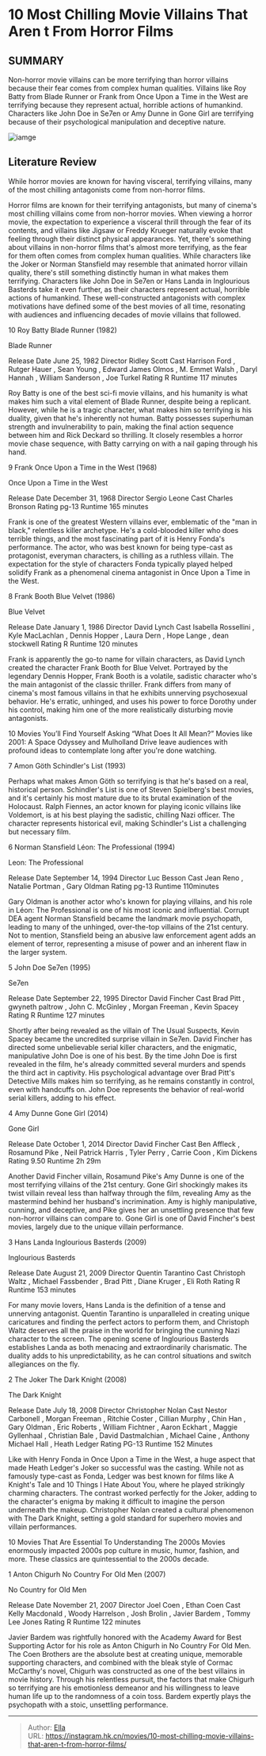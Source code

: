 # 10 Most Chilling Movie Villains That Aren t From Horror Films


## SUMMARY 


 Non-horror movie villains can be more terrifying than horror villains because their fear comes from complex human qualities. 
 Villains like Roy Batty from Blade Runner or Frank from Once Upon a Time in the West are terrifying because they represent actual, horrible actions of humankind. 
 Characters like John Doe in Se7en or Amy Dunne in Gone Girl are terrifying because of their psychological manipulation and deceptive nature. 

![iamge](https://static1.srcdn.com/wordpress/wp-content/uploads/2023/12/chilling-scary-movie-villains-not-horror.jpg)

## Literature Review

While horror movies are known for having visceral, terrifying villains, many of the most chilling antagonists come from non-horror films.




Horror films are known for their terrifying antagonists, but many of cinema&#39;s most chilling villains come from non-horror movies. When viewing a horror movie, the expectation to experience a visceral thrill through the fear of its contents, and villains like Jigsaw or Freddy Krueger naturally evoke that feeling through their distinct physical appearances. Yet, there&#39;s something about villains in non-horror films that&#39;s almost more terrifying, as the fear for them often comes from complex human qualities.
While characters like the Joker or Norman Stansfield may resemble that animated horror villain quality, there&#39;s still something distinctly human in what makes them terrifying. Characters like John Doe in Se7en or Hans Landa in Inglourious Basterds take it even further, as their characters represent actual, horrible actions of humankind. These well-constructed antagonists with complex motivations have defined some of the best movies of all time, resonating with audiences and influencing decades of movie villains that followed.









 








 10  Roy Batty 
Blade Runner (1982)
        

  Blade Runner  


  Release Date    June 25, 1982     Director    Ridley Scott     Cast    Harrison Ford , Rutger Hauer , Sean Young , Edward James Olmos , M. Emmet Walsh , Daryl Hannah , William Sanderson , Joe Turkel     Rating    R     Runtime    117 minutes    


Roy Batty is one of the best sci-fi movie villains, and his humanity is what makes him such a vital element of Blade Runner, despite being a replicant. However, while he is a tragic character, what makes him so terrifying is his duality, given that he&#39;s inherently not human. Batty possesses superhuman strength and invulnerability to pain, making the final action sequence between him and Rick Deckard so thrilling. It closely resembles a horror movie chase sequence, with Batty carrying on with a nail gaping through his hand.





 9  Frank 
Once Upon a Time in the West (1968)
        

  Once Upon a Time in the West  


  Release Date    December 31, 1968     Director    Sergio Leone     Cast    Charles Bronson     Rating    pg-13     Runtime    165 minutes    


Frank is one of the greatest Western villains ever, emblematic of the &#34;man in black,&#34; relentless killer archetype. He&#39;s a cold-blooded killer who does terrible things, and the most fascinating part of it is Henry Fonda&#39;s performance. The actor, who was best known for being type-cast as protagonist, everyman characters, is chilling as a ruthless villain. The expectation for the style of characters Fonda typically played helped solidify Frank as a phenomenal cinema antagonist in Once Upon a Time in the West.





 8  Frank Booth 
Blue Velvet (1986)
        

  Blue Velvet  


  Release Date    January 1, 1986     Director    David Lynch     Cast    Isabella Rossellini , Kyle MacLachlan , Dennis Hopper , Laura Dern , Hope Lange , dean stockwell     Rating    R     Runtime    120 minutes    


Frank is apparently the go-to name for villain characters, as David Lynch created the character Frank Booth for Blue Velvet. Portrayed by the legendary Dennis Hopper, Frank Booth is a volatile, sadistic character who&#39;s the main antagonist of the classic thriller. Frank differs from many of cinema&#39;s most famous villains in that he exhibits unnerving psychosexual behavior. He&#39;s erratic, unhinged, and uses his power to force Dorothy under his control, making him one of the more realistically disturbing movie antagonists.
            
 
 10 Movies You’ll Find Yourself Asking “What Does It All Mean?” 
Movies like 2001: A Space Odyssey and Mulholland Drive leave audiences with profound ideas to contemplate long after you&#39;re done watching.








 7  Amon Göth 
Schindler&#39;s List (1993)
        

Perhaps what makes Amon Göth so terrifying is that he&#39;s based on a real, historical person. Schindler&#39;s List is one of Steven Spielberg&#39;s best movies, and it&#39;s certainly his most mature due to its brutal examination of the Holocaust. Ralph Fiennes, an actor known for playing iconic villains like Voldemort, is at his best playing the sadistic, chilling Nazi officer. The character represents historical evil, making Schindler&#39;s List a challenging but necessary film.





 6  Norman Stansfield 
Léon: The Professional (1994)
        

  Leon: The Professional  


  Release Date    September 14, 1994     Director    Luc Besson     Cast    Jean Reno , Natalie Portman , Gary Oldman     Rating    pg-13     Runtime    110minutes    


Gary Oldman is another actor who&#39;s known for playing villains, and his role in Léon: The Professional is one of his most iconic and influential. Corrupt DEA agent Norman Stansfield became the landmark movie psychopath, leading to many of the unhinged, over-the-top villains of the 21st century. Not to mention, Stansfield being an abusive law enforcement agent adds an element of terror, representing a misuse of power and an inherent flaw in the larger system.





 5  John Doe 
Se7en (1995)
        

  Se7en  


  Release Date    September 22, 1995     Director    David Fincher     Cast    Brad Pitt , gwyneth paltrow , John C. McGinley , Morgan Freeman , Kevin Spacey     Rating    R     Runtime    127 minutes    


Shortly after being revealed as the villain of The Usual Suspects, Kevin Spacey became the uncredited surprise villain in Se7en. David Fincher has directed some unbelievable serial killer characters, and the enigmatic, manipulative John Doe is one of his best. By the time John Doe is first revealed in the film, he&#39;s already committed several murders and spends the third act in captivity. His psychological advantage over Brad Pitt&#39;s Detective Mills makes him so terrifying, as he remains constantly in control, even with handcuffs on. John Doe represents the behavior of real-world serial killers, adding to his effect.





 4  Amy Dunne 
Gone Girl (2014)
        

  Gone Girl  


  Release Date    October 1, 2014     Director    David Fincher     Cast    Ben Affleck , Rosamund Pike , Neil Patrick Harris , Tyler Perry , Carrie Coon , Kim Dickens     Rating    9.50     Runtime    2h 29m    


Another David Fincher villain, Rosamund Pike&#39;s Amy Dunne is one of the most terrifying villains of the 21st century. Gone Girl shockingly makes its twist villain reveal less than halfway through the film, revealing Amy as the mastermind behind her husband&#39;s incrimination. Amy is highly manipulative, cunning, and deceptive, and Pike gives her an unsettling presence that few non-horror villains can compare to. Gone Girl is one of David Fincher&#39;s best movies, largely due to the unique villain performance.





 3  Hans Landa 
Inglourious Basterds (2009)


 







  Inglourious Basterds  


  Release Date    August 21, 2009     Director    Quentin Tarantino     Cast    Christoph Waltz , Michael Fassbender , Brad Pitt , Diane Kruger , Eli Roth     Rating    R     Runtime    153 minutes    


For many movie lovers, Hans Landa is the definition of a tense and unnerving antagonist. Quentin Tarantino is unparalleled in creating unique caricatures and finding the perfect actors to perform them, and Christoph Waltz deserves all the praise in the world for bringing the cunning Nazi character to the screen. The opening scene of Inglourious Basterds establishes Landa as both menacing and extraordinarily charismatic. The duality adds to his unpredictability, as he can control situations and switch allegiances on the fly.





 2  The Joker 
The Dark Knight (2008)


 







  The Dark Knight  


  Release Date    July 18, 2008     Director    Christopher Nolan     Cast    Nestor Carbonell , Morgan Freeman , Ritchie Coster , Cillian Murphy , Chin Han , Gary Oldman , Eric Roberts , William Fichtner , Aaron Eckhart , Maggie Gyllenhaal , Christian Bale , David Dastmalchian , Michael Caine , Anthony Michael Hall , Heath Ledger     Rating    PG-13     Runtime    152 Minutes    


Like with Henry Fonda in Once Upon a Time in the West, a huge aspect that made Heath Ledger&#39;s Joker so successful was the casting. While not as famously type-cast as Fonda, Ledger was best known for films like A Knight&#39;s Tale and 10 Things I Hate About You, where he played strikingly charming characters. The contrast worked perfectly for the Joker, adding to the character&#39;s enigma by making it difficult to imagine the person underneath the makeup. Christopher Nolan created a cultural phenomenon with The Dark Knight, setting a gold standard for superhero movies and villain performances.
            
 
 10 Movies That Are Essential To Understanding The 2000s 
Movies enormously impacted 2000s pop culture in music, humor, fashion, and more. These classics are quintessential to the 2000s decade.








 1  Anton Chigurh 
No Country For Old Men (2007)
        

  No Country for Old Men  


  Release Date    November 21, 2007     Director    Joel Coen , Ethan Coen     Cast    Kelly Macdonald , Woody Harrelson , Josh Brolin , Javier Bardem , Tommy Lee Jones     Rating    R     Runtime    122 minutes    


Javier Bardem was rightfully honored with the Academy Award for Best Supporting Actor for his role as Anton Chigurh in No Country For Old Men. The Coen Brothers are the absolute best at creating unique, memorable supporting characters, and combined with the bleak style of Cormac McCarthy&#39;s novel, Chigurh was constructed as one of the best villains in movie history. Through his relentless pursuit, the factors that make Chigurh so terrifying are his emotionless demeanor and his willingness to leave human life up to the randomness of a coin toss. Bardem expertly plays the psychopath with a stoic, unsettling performance. 

---

> Author: [Ella](https://instagram.hk.cn/)  
> URL: https://instagram.hk.cn/movies/10-most-chilling-movie-villains-that-aren-t-from-horror-films/  


